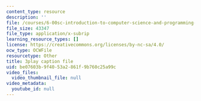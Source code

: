 ```yaml
---
content_type: resource
description: ''
file: /courses/6-00sc-introduction-to-computer-science-and-programming-spring-2011/be07603b9f4053a2861f9b760c25a99c_pjLbxB9TXJs.vtt
file_size: 43347
file_type: application/x-subrip
learning_resource_types: []
license: https://creativecommons.org/licenses/by-nc-sa/4.0/
ocw_type: OCWFile
resourcetype: Other
title: 3play caption file
uid: be07603b-9f40-53a2-861f-9b760c25a99c
video_files:
  video_thumbnail_file: null
video_metadata:
  youtube_id: null
---
```

